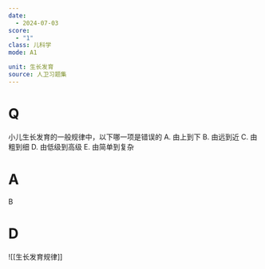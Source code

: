 ```yaml
---
date:
  - 2024-07-03
score:
  - "1"
class: 儿科学
mode: A1

unit: 生长发育
source: 人卫习题集
---
```


# Q
小儿生长发育的一般规律中，以下哪一项是错误的
A. 由上到下 
B. 由远到近 
C. 由粗到细
D. 由低级到高级 
E. 由简单到复杂

# A

B


# D
![[生长发育规律]]